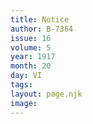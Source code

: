 ```yaml
---
title: Notice
author: B-7364
issue: 16
volume: 5
year: 1917
month: 20
day: VI
tags:
layout: page.njk
image:
---
```

